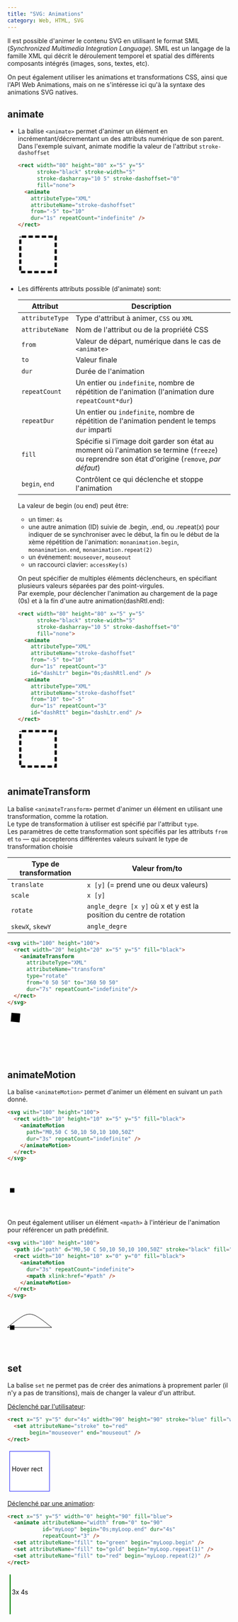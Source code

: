 ```yaml
---
title: "SVG: Animations"
category: Web, HTML, SVG
---
```


Il est possible d'animer le contenu SVG en utilisant le format SMIL (*Synchronized Multimedia Integration Language*). SMIL est un langage de la famille XML qui décrit le déroulement temporel et spatial des différents composants intégrés (images, sons, textes, etc).  

On peut également utiliser les animations et transformations CSS, ainsi que l'API Web Animations, mais on ne s'intéresse ici qu'à la syntaxe des animations SVG natives.

## animate

* La balise `<animate>` permet d'animer un élément en incrémentant/décrementant un des attributs numérique de son parent.  
  Dans l'exemple suivant, animate modifie la valeur de l'attribut `stroke-dashoffset`

  ``` html
  <rect width="80" height="80" x="5" y="5"
        stroke="black" stroke-width="5"
        stroke-dasharray="10 5" stroke-dashoffset="0"
        fill="none">
    <animate
      attributeType="XML"
      attributeName="stroke-dashoffset"
      from="-5" to="10"
      dur="1s" repeatCount="indefinite" />
  </rect>
  ```

  <svg with="100" height="100">
    <rect width="80" height="80" x="5" y="5"
      stroke="black" stroke-width="5" stroke-dasharray="10 5" stroke-dashoffset="0" fill="none">
      <animate
        attributeType="XML"
        attributeName="stroke-dashoffset"
        from="-5" to="10"
        dur="1s" repeatCount="indefinite" />
    </rect>
  </svg>

* Les différents attributs possible (d'animate) sont:

  | Attribut        | Description
  |---              |---
  | `attributeType` | Type d'attribut à animer, `CSS` ou `XML`
  | `attributeName` | Nom de l'attribut ou de la propriété CSS
  | `from`          | Valeur de départ, numérique dans le cas de `<animate>`
  | `to`            | Valeur finale
  | `dur`           | Durée de l'animation
  | `repeatCount`   | Un entier ou `indefinite`, nombre de répétition de l'animation (l'animation dure `repeatCount*dur`)
  | `repeatDur`     | Un entier ou `indefinite`, nombre de répétition de l'animation pendent le temps `dur` imparti
  | `fill`          | Spécifie si l'image doit garder son état au moment où l'animation se termine (`freeze`) ou reprendre son état d'origine (`remove`, *par défaut*)
  | `begin`, `end`  | Contrôlent ce qui déclenche et stoppe l'animation

  La valeur de begin (ou end) peut être:

  - un timer: `4s`
  - une autre animation (ID) suivie de .begin, .end, ou .repeat(x) pour indiquer de se synchroniser avec le début, la fin ou le début de la xème répétition de l'animation: `monanimation.begin`, `monanimation.end`, `monanimation.repeat(2)`
  - un événement: `mouseover`, `mouseout`
  - un raccourci clavier: `accessKey(s)`

  On peut spécifier de multiples éléments déclencheurs, en spécifiant plusieurs valeurs séparées par des point-virgules.  
  Par exemple, pour déclencher l'animation au chargement de la page (0s) et à la fin d'une autre animation(dashRtl.end):

  ``` html
  <rect width="80" height="80" x="5" y="5"
        stroke="black" stroke-width="5"
        stroke-dasharray="10 5" stroke-dashoffset="0"
        fill="none">
    <animate
      attributeType="XML"
      attributeName="stroke-dashoffset"
      from="-5" to="10"
      dur="1s" repeatCount="3"
      id="dashLtr" begin="0s;dashRtl.end" />
    <animate
      attributeType="XML"
      attributeName="stroke-dashoffset"
      from="10" to="-5"
      dur="1s" repeatCount="3"
      id="dashRtt" begin="dashLtr.end" />
  </rect>
  ```

  <svg with="100" height="100">
    <rect width="80" height="80" x="5" y="5"
      stroke="black" stroke-width="5" stroke-dasharray="10 5" stroke-dashoffset="0" fill="none">
      <animate
        id="dashLr"
        attributeType="XML"
        attributeName="stroke-dashoffset"
        from="-5" to="10"
        begin="0s;dashRl.end"
        dur="1s" repeatCount="3"/>
      <animate
        id="dashRl"
        attributeType="XML"
        attributeName="stroke-dashoffset"
        from="10" to="-5"
        begin="dashLr.end"
        dur="1s" repeatCount="3"/>
    </rect>
  </svg>

## animateTransform

La balise `<animateTransform>` permet d'animer un élément en utilisant une transformation, comme la rotation.  
Le type de transformation à utiliser est spécifié par l'attribut `type`.  
Les paramètres de cette transformation sont spécifiés par les attributs `from` et `to` — qui accepterons différentes valeurs suivant le type de transformation choisie

| Type de transformation | Valeur from/to
|--- |---
| `translate` | `x [y]` (= prend une ou deux valeurs)
| `scale` | `x [y]`
| `rotate` | `angle_degre [x y]` où x et y est la position du centre de rotation
| `skewX`, `skewY` | `angle_degre`

``` html
<svg with="100" height="100">
  <rect width="20" height="20" x="5" y="5" fill="black">
    <animateTransform
      attributeType="XML"
      attributeName="transform"
      type="rotate"
      from="0 50 50" to="360 50 50"
      dur="7s" repeatCount="indefinite"/>
  </rect>
</svg>
```

<svg with="100" height="100">
  <rect width="20" height="20" x="5" y="5" fill="black">
    <animateTransform
      attributeType="XML"
      attributeName="transform"
      type="rotate"
      from="0 50 50" to="360 50 50"
      dur="7s" repeatCount="indefinite"/>
  </rect>
</svg>

## animateMotion

La balise `<animateMotion>` permet d'animer un élément en suivant un `path` donné.

``` html
<svg with="100" height="100">
  <rect width="10" height="10" x="5" y="5" fill="black">
    <animateMotion
      path="M0,50 C 50,10 50,10 100,50Z"
      dur="3s" repeatCount="indefinite" />
    </animateMotion>
  </rect>
</svg>
```

<svg with="100" height="100">
  <rect width="10" height="10" x="0" y="0" fill="black">
    <animateMotion
      path="M0,50 C 50,10 50,10 100,50Z"
      dur="3s" repeatCount="indefinite" />
    </animateMotion>
  </rect>
</svg>

On peut également utiliser un élément `<mpath>` à l'intérieur de l'animation pour référencer un path prédéfinit.

``` html
<svg with="100" height="100">
  <path id="path" d="M0,50 C 50,10 50,10 100,50Z" stroke="black" fill="none" />
  <rect width="10" height="10" x="0" y="0" fill="black">
    <animateMotion
      dur="3s" repeatCount="indefinite">
      <mpath xlink:href="#path" />
    </animateMotion>
  </rect>
</svg>
```

<svg with="100" height="100">
  <path id="path" d="M0,50 C 50,10 50,10 100,50Z" stroke="black" fill="none" />
  <rect width="10" height="10" x="0" y="0" fill="black">
    <animateMotion
      dur="3s" repeatCount="indefinite">
      <mpath xlink:href="#path" />
    </animateMotion>
  </rect>
</svg>

## set

La balise `set` ne permet pas de créer des animations à proprement parler (il n'y a pas de transitions), mais de changer la valeur d'un attribut.

<ins>Déclenché par l'utilisateur</ins>:

``` html
<rect x="5" y="5" dur="4s" width="90" height="90" stroke="blue" fill="white">
  <set attributeName="stroke" to="red" 
       begin="mouseover" end="mouseout" />
</rect>
```

<svg width="100" height="100">
  <rect x="5" y="5" dur="4s" width="90" height="90" stroke="blue" fill="white">
     <set attributeName="stroke" to="red" 
          begin="mouseover" end="mouseout" />
  </rect>
  <text x="10" y="50" pointer-events="none">Hover rect</text>
</svg>

<ins>Déclenché par une animation</ins>:

``` html
<rect x="5" y="5" width="0" height="90" fill="blue">
  <animate attributeName="width" from="0" to="90"
           id="myLoop" begin="0s;myLoop.end" dur="4s"
           repeatCount="3" />
  <set attributeName="fill" to="green" begin="myLoop.begin" />
  <set attributeName="fill" to="gold" begin="myLoop.repeat(1)" />
  <set attributeName="fill" to="red" begin="myLoop.repeat(2)" />
</rect>
```

<svg width="100" height="100">
  <rect x="5" y="5" width="0" height="90" fill="blue">
    <animate attributeName="width" from="0" to="90"
             id="myLoop" begin="0s;myLoop.end" dur="4s"
             repeatCount="3" />
    <set attributeName="fill" to="green" begin="myLoop.begin" />
    <set attributeName="fill" to="gold" begin="myLoop.repeat(1)" />
    <set attributeName="fill" to="red" begin="myLoop.repeat(2)" />
  </rect>
  <text x="10" y="50">3x 4s</text>
</svg>